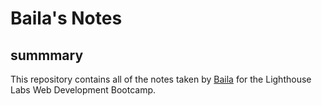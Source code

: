 # Baila's Notes
## summmary
This repository contains all of the notes taken by [Baila](git@github.com:Baila3/README.md.git) for the Lighthouse Labs Web Development Bootcamp.
